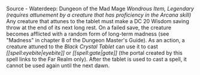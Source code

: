 Source - Waterdeep: Dungeon of the Mad Mage
*Wondrous Item, Legendary (requires attunement by a creature that has proficiency in the Arcana skill)*
Any creature that attunes to the tablet must make a DC 20 Wisdom saving throw at the end of its next long rest. On a failed save, the creature becomes afflicted with a random form of long-term madness (see "Madness" in chapter 8 of the Dungeon Master's Guide).
As an action, a creature attuned to the *Black Crystal Tablet* can use it to cast *[[spell:eyebite|eyebite]]* or *[[spell:gate|gate]]* (the portal created by this spell links to the Far Realm only). After the tablet is used to cast a spell, it cannot be used again until the next dawn.